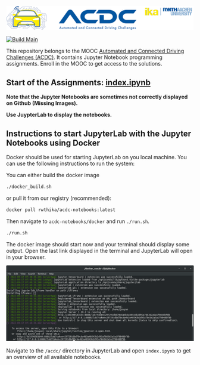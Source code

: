 ![](assets/header_image.png)

[![Build Main](https://github.com/ika-rwth-aachen/acdc-notebooks/actions/workflows/build.yml/badge.svg)](https://github.com/ika-rwth-aachen/acdc-notebooks/actions/workflows/build.yml)


This repository belongs to the MOOC [Automated and Connected Driving Challenges (ACDC)](https://www.edx.org/course/automated-and-connected-driving-challenges). It contains Jupyter Notebook programming assignments. Enroll in the MOOC to get access to the solutions.


## Start of the Assignments: [index.ipynb](index.ipynb)

__Note that the Jupyter Notebooks are sometimes not correctly displayed on Github (Missing Images).__

__Use JuypterLab to display the notebooks.__


## Instructions to start JupyterLab with the Jupyter Notebooks using Docker
Docker should be used for starting JupyterLab on you local machine. You can use the following instructions to run the system:

You can either build the docker image 
```bash
./docker_build.sh
```

or pull it from our registry (recommended):
```bash
docker pull rwthika/acdc-notebooks:latest
```

Then navigate to `acdc-notebooks/docker` and run `./run.sh`.
```bash
./run.sh
```

The docker image should start now and your terminal should display some output. Open the last link displayed in the terminal and JupyterLab will open in your browser.

![](assets/terminal.png)

Navigate to the `/acdc/` directory in JupyterLab and open `index.ipynb` to get an overview of all available notebooks.
